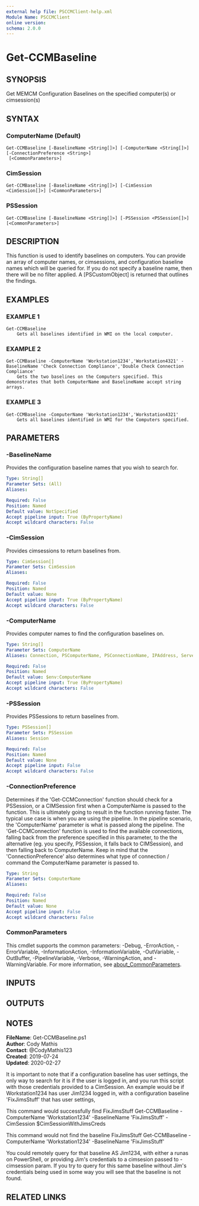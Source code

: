 ```yaml
---
external help file: PSCCMClient-help.xml
Module Name: PSCCMClient
online version:
schema: 2.0.0
---
```


# Get-CCMBaseline

## SYNOPSIS
Get MEMCM Configuration Baselines on the specified computer(s) or cimsession(s)

## SYNTAX

### ComputerName (Default)
```
Get-CCMBaseline [-BaselineName <String[]>] [-ComputerName <String[]>] [-ConnectionPreference <String>]
 [<CommonParameters>]
```

### CimSession
```
Get-CCMBaseline [-BaselineName <String[]>] [-CimSession <CimSession[]>] [<CommonParameters>]
```

### PSSession
```
Get-CCMBaseline [-BaselineName <String[]>] [-PSSession <PSSession[]>] [<CommonParameters>]
```

## DESCRIPTION
This function is used to identify baselines on computers.
You can provide an array of computer names, or cimsessions, and
configuration baseline names which will be queried for.
If you do not specify a baseline name, then there will be no filter applied.
A \[PSCustomObject\] is returned that outlines the findings.

## EXAMPLES

### EXAMPLE 1
```
Get-CCMBaseline
    Gets all baselines identified in WMI on the local computer.
```

### EXAMPLE 2
```
Get-CCMBaseline -ComputerName 'Workstation1234','Workstation4321' -BaselineName 'Check Connection Compliance','Double Check Connection Compliance'
    Gets the two baselines on the Computers specified. This demonstrates that both ComputerName and BaselineName accept string arrays.
```

### EXAMPLE 3
```
Get-CCMBaseline -ComputerName 'Workstation1234','Workstation4321'
    Gets all baselines identified in WMI for the Computers specified.
```

## PARAMETERS

### -BaselineName
Provides the configuration baseline names that you wish to search for.

```yaml
Type: String[]
Parameter Sets: (All)
Aliases:

Required: False
Position: Named
Default value: NotSpecified
Accept pipeline input: True (ByPropertyName)
Accept wildcard characters: False
```

### -CimSession
Provides cimsessions to return baselines from.

```yaml
Type: CimSession[]
Parameter Sets: CimSession
Aliases:

Required: False
Position: Named
Default value: None
Accept pipeline input: True (ByPropertyName)
Accept wildcard characters: False
```

### -ComputerName
Provides computer names to find the configuration baselines on.

```yaml
Type: String[]
Parameter Sets: ComputerName
Aliases: Connection, PSComputerName, PSConnectionName, IPAddress, ServerName, HostName, DNSHostName

Required: False
Position: Named
Default value: $env:ComputerName
Accept pipeline input: True (ByPropertyName)
Accept wildcard characters: False
```

### -PSSession
Provides PSSessions to return baselines from.

```yaml
Type: PSSession[]
Parameter Sets: PSSession
Aliases: Session

Required: False
Position: Named
Default value: None
Accept pipeline input: False
Accept wildcard characters: False
```

### -ConnectionPreference
Determines if the 'Get-CCMConnection' function should check for a PSSession, or a CIMSession first when a ComputerName
is passed to the function.
This is ultimately going to result in the function running faster.
The typical use case is
when you are using the pipeline.
In the pipeline scenario, the 'ComputerName' parameter is what is passed along the 
pipeline.
The 'Get-CCMConnection' function is used to find the available connections, falling back from the preference
specified in this parameter, to the the alternative (eg.
you specify, PSSession, it falls back to CIMSession), and then 
falling back to ComputerName.
Keep in mind that the 'ConnectionPreference' also determines what type of connection / command
the ComputerName parameter is passed to.

```yaml
Type: String
Parameter Sets: ComputerName
Aliases:

Required: False
Position: Named
Default value: None
Accept pipeline input: False
Accept wildcard characters: False
```

### CommonParameters

This cmdlet supports the common parameters: -Debug, -ErrorAction, -ErrorVariable, -InformationAction, -InformationVariable, -OutVariable, -OutBuffer, -PipelineVariable, -Verbose, -WarningAction, and -WarningVariable. For more information, see [about_CommonParameters](http://go.microsoft.com/fwlink/?LinkID=113216).

## INPUTS

## OUTPUTS

## NOTES

**FileName**:    Get-CCMBaseline.ps1  
**Author**:      Cody Mathis  
**Contact**:     @CodyMathis123  
**Created**:     2019-07-24  
**Updated**:     2020-02-27  

It is important to note that if a configuration baseline has user settings, the only way to search for it is if the user is logged in, and you run this script
with those credentials provided to a CimSession.
An example would be if Workstation1234 has user Jim1234 logged in, with a configuration baseline 'FixJimsStuff'
that has user settings,

This command would successfully find FixJimsStuff
Get-CCMBaseline -ComputerName 'Workstation1234' -BaselineName 'FixJimsStuff' -CimSession $CimSessionWithJimsCreds

This command would not find the baseline FixJimsStuff
Get-CCMBaseline -ComputerName 'Workstation1234' -BaselineName 'FixJimsStuff'

You could remotely query for that baseline AS Jim1234, with either a runas on PowerShell, or providing Jim's credentials to a cimsesion passed to -cimsession param.
If you try to query for this same baseline without Jim's credentials being used in some way you will see that the baseline is not found.

## RELATED LINKS
